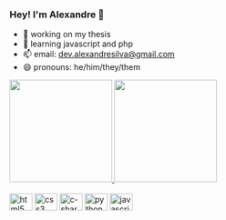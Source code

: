 ### Hey! I'm Alexandre 💜


- 🔭 working on my thesis
- 🌱 learning javascript and php
- 📫 email: dev.alexandresilva@gmail.com
- 😄 pronouns: he/him/they/them

<div>
  <a href="https://github.com/thekidisalright">
  <img height="180em" src="https://github-readme-stats.vercel.app/api?username=thekidisalright&show_icons=true&theme=nightowl&include_all_commits=true&count_private=true"/>
  <img height="180em" src="https://github-readme-stats.vercel.app/api/top-langs/?username=thekidisalright&layout=compact&langs_count=16&theme=nightowl"/>
</div>
  
<div style="display: inline-block"><br>
  <img alt="html5" align="center" height="30" width="40" src="https://cdn.jsdelivr.net/gh/devicons/devicon/icons/html5/html5-plain.svg" />
  <img alt="css3" align="center" height="30" width="40" src="https://cdn.jsdelivr.net/gh/devicons/devicon/icons/css3/css3-plain.svg" />
  <img alt="c-sharp" align="center" height="30" width="40" src="https://cdn.jsdelivr.net/gh/devicons/devicon/icons/csharp/csharp-plain.svg" />
  <img alt="python" align="center" height="30" width="40" src="https://cdn.jsdelivr.net/gh/devicons/devicon/icons/python/python-plain.svg" />
  <img alt="javascript" align="center" height="30" width="40" src="https://cdn.jsdelivr.net/gh/devicons/devicon/icons/javascript/javascript-plain.svg"/>
</div>
